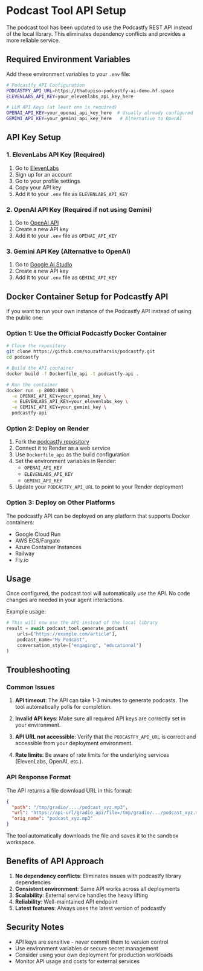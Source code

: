 # Podcast Tool API Setup

The podcast tool has been updated to use the Podcastfy REST API instead of the local library. This eliminates dependency conflicts and provides a more reliable service.

## Required Environment Variables

Add these environment variables to your `.env` file:

```bash
# Podcastfy API Configuration
PODCASTFY_API_URL=https://thatupiso-podcastfy-ai-demo.hf.space
ELEVENLABS_API_KEY=your_elevenlabs_api_key_here

# LLM API Keys (at least one is required)
OPENAI_API_KEY=your_openai_api_key_here  # Usually already configured
GEMINI_API_KEY=your_gemini_api_key_here   # Alternative to OpenAI
```

## API Key Setup

### 1. ElevenLabs API Key (Required)
1. Go to [ElevenLabs](https://elevenlabs.io/)
2. Sign up for an account
3. Go to your profile settings
4. Copy your API key
5. Add it to your `.env` file as `ELEVENLABS_API_KEY`

### 2. OpenAI API Key (Required if not using Gemini)
1. Go to [OpenAI API](https://platform.openai.com/api-keys)
2. Create a new API key
3. Add it to your `.env` file as `OPENAI_API_KEY`

### 3. Gemini API Key (Alternative to OpenAI)
1. Go to [Google AI Studio](https://makersuite.google.com/app/apikey)
2. Create a new API key
3. Add it to your `.env` file as `GEMINI_API_KEY`

## Docker Container Setup for Podcastfy API

If you want to run your own instance of the Podcastfy API instead of using the public one:

### Option 1: Use the Official Podcastfy Docker Container

```bash
# Clone the repository
git clone https://github.com/souzatharsis/podcastfy.git
cd podcastfy

# Build the API container
docker build -f Dockerfile_api -t podcastfy-api .

# Run the container
docker run -p 8000:8000 \
  -e OPENAI_API_KEY=your_openai_key \
  -e ELEVENLABS_API_KEY=your_elevenlabs_key \
  -e GEMINI_API_KEY=your_gemini_key \
  podcastfy-api
```

### Option 2: Deploy on Render

1. Fork the [podcastfy repository](https://github.com/souzatharsis/podcastfy)
2. Connect it to Render as a web service
3. Use `Dockerfile_api` as the build configuration
4. Set the environment variables in Render:
   - `OPENAI_API_KEY`
   - `ELEVENLABS_API_KEY`
   - `GEMINI_API_KEY`
5. Update your `PODCASTFY_API_URL` to point to your Render deployment

### Option 3: Deploy on Other Platforms

The podcastfy API can be deployed on any platform that supports Docker containers:
- Google Cloud Run
- AWS ECS/Fargate
- Azure Container Instances
- Railway
- Fly.io

## Usage

Once configured, the podcast tool will automatically use the API. No code changes are needed in your agent interactions.

Example usage:
```python
# This will now use the API instead of the local library
result = await podcast_tool.generate_podcast(
    urls=["https://example.com/article"],
    podcast_name="My Podcast",
    conversation_style=["engaging", "educational"]
)
```

## Troubleshooting

### Common Issues

1. **API timeout**: The API can take 1-3 minutes to generate podcasts. The tool automatically polls for completion.

2. **Invalid API keys**: Make sure all required API keys are correctly set in your environment.

3. **API URL not accessible**: Verify that the `PODCASTFY_API_URL` is correct and accessible from your deployment environment.

4. **Rate limits**: Be aware of rate limits for the underlying services (ElevenLabs, OpenAI, etc.).

### API Response Format

The API returns a file download URL in this format:
```json
{
  "path": "/tmp/gradio/..../podcast_xyz.mp3",
  "url": "https://api-url/gradio_api/file=/tmp/gradio/.../podcast_xyz.mp3",
  "orig_name": "podcast_xyz.mp3"
}
```

The tool automatically downloads the file and saves it to the sandbox workspace.

## Benefits of API Approach

1. **No dependency conflicts**: Eliminates issues with podcastfy library dependencies
2. **Consistent environment**: Same API works across all deployments
3. **Scalability**: External service handles the heavy lifting
4. **Reliability**: Well-maintained API endpoint
5. **Latest features**: Always uses the latest version of podcastfy

## Security Notes

- API keys are sensitive - never commit them to version control
- Use environment variables or secure secret management
- Consider using your own deployment for production workloads
- Monitor API usage and costs for external services 